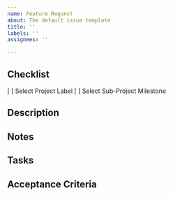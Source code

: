 ```yaml
---
name: Feature Request
about: The default issue template
title: ''
labels: ''
assignees: ''

---
```


## Checklist

[ ] Select Project Label
[ ] Select Sub-Project Milestone

## Description

## Notes

## Tasks

## Acceptance Criteria
